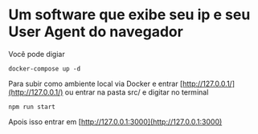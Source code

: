 # Um software que exibe seu ip e seu User Agent do navegador

Você pode digiar
```
docker-compose up -d
```
Para subir como ambiente local via Docker e entrar [http://127.0.0.1/](http://127.0.0.1/) ou entrar na pasta src/ e digitar no terminal
```
npm run start
```
Apois isso entrar em [http://127.0.0.1:3000](http://127.0.0.1:3000)
